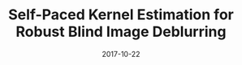 ---
title: "Self-Paced Kernel Estimation for Robust Blind Image Deblurring"
collection: conferences
permalink: /publication/Self
date: 2017-10-22
venue: "ICCV"
city: 
state: ""
thumbnail: "Self.png"
teaser :
authors: "Dong Gong, Mingkui Tan, Yanning Zhang, Anton van den Hengel, Qinfeng Shi "
bibtex: Self.txt
uri: Self.pdf
arxiv: 
project: 
source: 
poster: 
data:
---